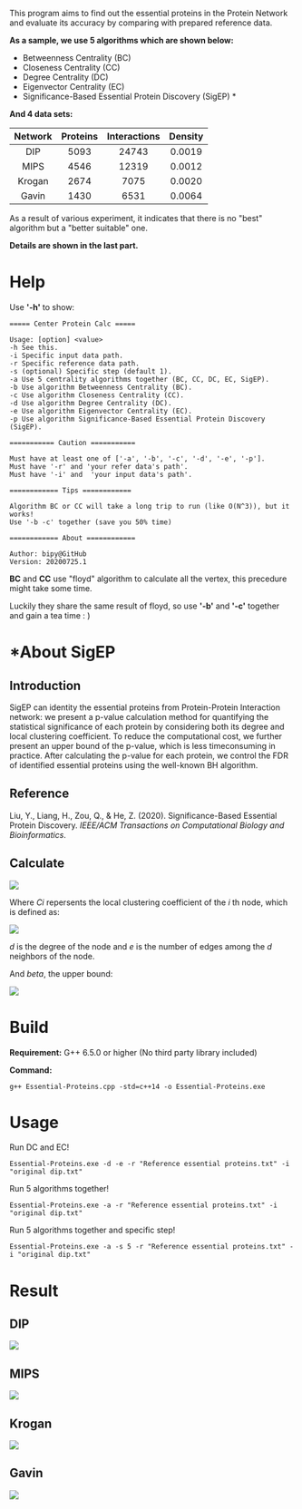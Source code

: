 

This program aims to find out the essential proteins in the Protein Network and evaluate its accuracy by comparing with prepared reference data. 

**As a sample, we use 5 algorithms which are shown below:**

- Betweenness Centrality (BC)
- Closeness Centrality (CC)
- Degree Centrality (DC)
- Eigenvector Centrality (EC)
- Significance-Based Essential Protein Discovery (SigEP) \*

**And 4 data sets:**

| Network | Proteins | Interactions | Density |
| :-----: | :------: | :----------: | :-----: |
|   DIP   |   5093   |    24743     | 0.0019  |
|  MIPS   |   4546   |    12319     | 0.0012  |
| Krogan  |   2674   |     7075     | 0.0020  |
|  Gavin  |   1430   |     6531     | 0.0064  |

As a result of various experiment, it indicates that there is no "best" algorithm but a "better suitable" one.

**Details are shown in the last part.**

# Help

Use **'-h'** to show:

```
===== Center Protein Calc =====

Usage: [option] <value>
-h See this.
-i Specific input data path.
-r Specific reference data path.
-s (optional) Specific step (default 1).
-a Use 5 centrality algorithms together (BC, CC, DC, EC, SigEP).
-b Use algorithm Betweenness Centrality (BC).
-c Use algorithm Closeness Centrality (CC).
-d Use algorithm Degree Centrality (DC).
-e Use algorithm Eigenvector Centrality (EC).
-p Use algorithm Significance-Based Essential Protein Discovery (SigEP).

=========== Caution ===========

Must have at least one of ['-a', '-b', '-c', '-d', '-e', '-p'].
Must have '-r' and 'your refer data's path'.
Must have '-i' and  'your input data's path'.

============ Tips ============

Algorithm BC or CC will take a long trip to run (like O(N^3)), but it works!
Use '-b -c' together (save you 50% time)

============ About ============

Author: bipy@GitHub
Version: 20200725.1
```

**BC** and **CC** use "floyd" algorithm to calculate all the vertex, this precedure might take some time.

Luckily they share the same result of floyd, so use **'-b'** and **'-c'** together and gain a tea time : )

# \*About SigEP

## Introduction

SigEP can identity the essential proteins from Protein-Protein Interaction network: we present a p-value calculation method for quantifying the statistical significance of each protein by considering both its degree and local clustering coefficient. To reduce the computational cost, we further present an upper bound of the p-value, which is less timeconsuming in practice. After calculating the p-value for each protein, we control the FDR of identified essential proteins using the well-known BH algorithm.

## Reference

Liu, Y., Liang, H., Zou, Q., & He, Z. (2020). Significance-Based Essential Protein Discovery. *IEEE/ACM Transactions on Computational Biology and Bioinformatics*.

## Calculate

![](assets/p.png)

Where *Ci* repersents the local clustering coefficient of the *i* th node, which is defined as:

![](assets/c.png)

*d* is the degree of the node and *e* is the  number of edges among the *d* neighbors of the node.

And *beta*, the upper bound:

![](assets/beta.png)

# Build

**Requirement:** G++ 6.5.0 or higher (No third party library included)

**Command:**

```shell
g++ Essential-Proteins.cpp -std=c++14 -o Essential-Proteins.exe
```

# Usage

Run DC and EC!

```shell
Essential-Proteins.exe -d -e -r "Reference essential proteins.txt" -i "original dip.txt"
```

Run 5 algorithms together!

```shell
Essential-Proteins.exe -a -r "Reference essential proteins.txt" -i "original dip.txt"
```

Run 5 algorithms together and specific step!

```shell
Essential-Proteins.exe -a -s 5 -r "Reference essential proteins.txt" -i "original dip.txt"
```

# Result

## DIP

![](assets/DIP.png)

## MIPS

![](assets/MIPS.png)

## Krogan

![](assets/Krogan.png)

## Gavin

![](assets/Gavin.png)
